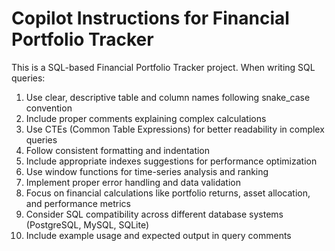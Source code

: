# Copilot Instructions for Financial Portfolio Tracker

<!-- Use this file to provide workspace-specific custom instructions to Copilot. For more details, visit https://code.visualstudio.com/docs/copilot/copilot-customization#_use-a-githubcopilotinstructionsmd-file -->

This is a SQL-based Financial Portfolio Tracker project. When writing SQL queries:

1. Use clear, descriptive table and column names following snake_case convention
2. Include proper comments explaining complex calculations
3. Use CTEs (Common Table Expressions) for better readability in complex queries
4. Follow consistent formatting and indentation
5. Include appropriate indexes suggestions for performance optimization
6. Use window functions for time-series analysis and ranking
7. Implement proper error handling and data validation
8. Focus on financial calculations like portfolio returns, asset allocation, and performance metrics
9. Consider SQL compatibility across different database systems (PostgreSQL, MySQL, SQLite)
10. Include example usage and expected output in query comments
